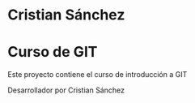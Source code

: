 # Cristian Sánchez
# Curso de GIT

Este proyecto contiene el curso de introducción a GIT

Desarrollador por Cristian Sánchez
